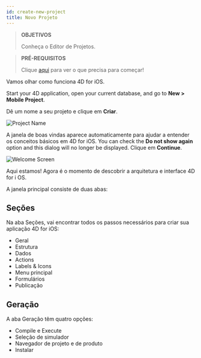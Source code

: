 ```yaml
---
id: create-new-project
title: Novo Projeto
---
```


> **OBJETIVOS**
> 
> Conheça o Editor de Projetos.


> **PRÉ-REQUISITOS**
> 
> Clique [aqui](prerequisites.html) para ver o que precisa para começar!


Vamos olhar como funciona 4D for iOS.

Start your 4D application, open your current database, and go to **New > Mobile Project**.

Dê um nome a seu projeto e clique em **Criar**.

![Project Name](assets/en/project-editor/Project-creation-4D-for-iOS.png)

A janela de boas vindas aparece automaticamente para ajudar a entender os conceitos básicos em 4D for iOS. You can check the **Do not show again** option and this dialog will no longer be displayed. Clique em **Continue**.

![Welcome Screen](assets/en/project-editor/Welcome-Screen-4D-for-iOS.png)

Aqui estamos! Agora é o momento de descobrir a arquitetura e interface 4D for i OS.

A janela principal consiste de duas abas:

## Seções

Na aba Seções, vai encontrar todos os passos necessários para criar sua aplicação 4D for iOS:

* Geral
* Estrutura
* Dados
* Actions
* Labels & Icons
* Menu principal
* Formulários
* Publicação

## Geração

A aba Geração têm quatro opções:

* Compile e Execute
* Seleção de simulador
* Navegador de projeto e de produto
* Instalar 
